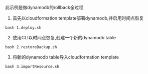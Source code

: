 此示例是做dynamodb的rollback全过程
1. 首先以cloudformation template部署dynamodb,并启用时间点恢复
```shell
bash 1.deploy.sh
```
2. 使用CLI以时间点恢复,创建一个新的dynamodb table
```shell
bash 2.restoreBackup.sh
```
3. 将新的dynamodb table导入cloudformation template
```shell
bash 3.importResource.sh
```